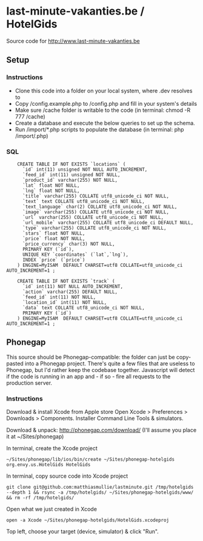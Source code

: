 # last-minute-vakanties.be / HotelGids

Source code for http://www.last-minute-vakanties.be

## Setup

### Instructions

* Clone this code into a folder on your local system, where <something>.dev resolves to
* Copy /config.example.php to /config.php and fill in your system's details
* Make sure /cache folder is writable to the code (in terminal: chmod -R 777 <your-folder>/cache)
* Create a database and execute the below queries to set up the schema.
* Run /import/*.php scripts to populate the database (in terminal: php <your-folder>/import/<feed-name>.php)

### SQL

        CREATE TABLE IF NOT EXISTS `locations` (
          `id` int(11) unsigned NOT NULL AUTO_INCREMENT,
          `feed_id` int(11) unsigned NOT NULL,
          `product_id` varchar(255) NOT NULL,
          `lat` float NOT NULL,
          `lng` float NOT NULL,
          `title` varchar(255) COLLATE utf8_unicode_ci NOT NULL,
          `text` text COLLATE utf8_unicode_ci NOT NULL,
          `text_language` char(2) COLLATE utf8_unicode_ci NOT NULL,
          `image` varchar(255) COLLATE utf8_unicode_ci NOT NULL,
          `url` varchar(255) COLLATE utf8_unicode_ci NOT NULL,
          `url_mobile` varchar(255) COLLATE utf8_unicode_ci DEFAULT NULL,
          `type` varchar(255) COLLATE utf8_unicode_ci NOT NULL,
          `stars` float NOT NULL,
          `price` float NOT NULL,
          `price_currency` char(3) NOT NULL,
          PRIMARY KEY (`id`),
          UNIQUE KEY `coordinates` (`lat`,`lng`),
          INDEX `price` (`price`)
        ) ENGINE=MyISAM  DEFAULT CHARSET=utf8 COLLATE=utf8_unicode_ci AUTO_INCREMENT=1 ;

        CREATE TABLE IF NOT EXISTS `track` (
          `id` int(11) NOT NULL AUTO_INCREMENT,
          `action` varchar(255) DEFAULT NULL,
          `feed_id` int(11) NOT NULL,
          `location_id` int(11) NOT NULL,
          `data` text COLLATE utf8_unicode_ci NOT NULL,
          PRIMARY KEY (`id`)
        ) ENGINE=MyISAM  DEFAULT CHARSET=utf8 COLLATE=utf8_unicode_ci AUTO_INCREMENT=1 ;

## Phonegap

This source should be Phonegap-compatible: the folder can just be copy-pasted into a Phonegap project.
There's quite a few files that are useless to Phonegap, but I'd rather keep the codebase together.
Javascript will detect if the code is running in an app and - if so - fire all requests to the production server.

### Instructions

Download & install Xcode from Apple store
Open Xcode > Preferences > Downloads > Components. Installer Command Line Tools & simulators.

Download & unpack: http://phonegap.com/download/ (I'll assume you place it at ~/Sites/phonegap)

In terminal, create the Xcode project

    ~/Sites/phonegap/lib/ios/bin/create ~/Sites/phonegap-hotelgids org.envy.us.HotelGids HotelGids

In terminal, copy source code into Xcode project

    git clone git@github.com:matthiasmullie/lastminute.git /tmp/hotelgids --depth 1 && rsync -a /tmp/hotelgids/ ~/Sites/phonegap-hotelgids/www/ && rm -rf /tmp/hotelgids/

Open what we just created in Xcode

    open -a Xcode ~/Sites/phonegap-hotelgids/HotelGids.xcodeproj

Top left, choose your target (device, simulator) & click "Run".
